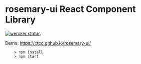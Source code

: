 # rosemary-ui React Component Library
[![wercker status](https://app.wercker.com/status/33f18d015371fe0488e698e548d6a14f/s/master "wercker status")](https://app.wercker.com/project/byKey/33f18d015371fe0488e698e548d6a14f)

Demo: https://ctco.github.io/rosemary-ui/
```
	> npm install
	> npm start
```
